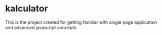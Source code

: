 ﻿# kalculator
This is the project created for getting familiar with single page application and advanced javascript concepts.

